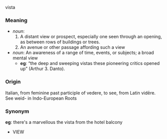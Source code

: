 vista
### Meaning
+ _noun_:
   1. A distant view or prospect, especially one seen through an opening, as between rows of buildings or trees.
   2. An avenue or other passage affording such a view
+ _noun_: An awareness of a range of time, events, or subjects; a broad mental view
    + __eg__: “the deep and sweeping vistas these pioneering critics opened up” (Arthur 3. Danto).

### Origin

Italian, from feminine past participle of vedere, to see, from Latin vidēre. See weid- in Indo-European Roots

### Synonym

__eg__: there's a marvellous the vista from the hotel balcony

+ VIEW


